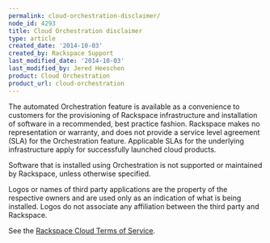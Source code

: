 ```yaml
---
permalink: cloud-orchestration-disclaimer/
node_id: 4293
title: Cloud Orchestration disclaimer
type: article
created_date: '2014-10-03'
created_by: Rackspace Support
last_modified_date: '2014-10-03'
last_modified_by: Jered Heeschen
product: Cloud Orchestration
product_url: cloud-orchestration
---
```


The automated Orchestration feature is available as a convenience to
customers for the provisioning of Rackspace infrastructure and
installation of software in a recommended, best practice fashion.
Rackspace makes no representation or warranty, and does not provide a
service level agreement (SLA) for the Orchestration feature. Applicable
SLAs for the underlying infrastructure apply for successfully launched
cloud products.

Software that is installed using Orchestration is not supported or
maintained by Rackspace, unless otherwise specified.

Logos or names of third party applications are the property of the
respective owners and are used only as an indication of what is being
installed. Logos do not associate any affiliation between the third
party and Rackspace.

See the [Rackspace Cloud Terms of
Service](http://www.rackspace.com/information/legal/cloud/tos).


